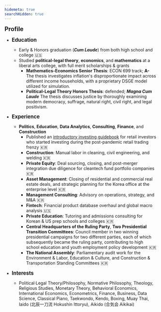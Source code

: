 ```yaml
---
hidemeta: true
searchHidden: true
---
```

<span style="font-size: 1.4em;">**Profile**</span>

- <span style="font-size: 1.2em;">**Education**</span>
    - Early & Honors graduation (***Cum Laude***) from both high school and college 🇺🇸
    - Studied **political-legal theory**, **economics**, and **mathematics** at a liberal arts college, with full merit scholarships & grants
        - **Mathematics-Economics Senior Thesis**: ECON 699 track; **A-**
        The thesis investigates inflation's disproportionate impact across different income households, with a proprietary DSGE model utilized for simulation.
        - **Political-Legal Theory Honors Thesis**: defended; ***Magna Cum Laude***
        The thesis discusses justice by thoroughly examining modern democracy, suffrage, natural right, civil right, and legal positivism.

- <span style="font-size: 1.2em;">**Experience**</span>
    - **Politics**, **Education**, **Data Analytics**, **Consulting**, **Finance**, and **Construction**
        - Published an [introductory investing guidebook][ref1] for retail investors who started investing during the post-pandemic retail trading frenzy 🇰🇷
        - **Construction**: Manual labor in cleaning, civil engineering, and welding 🇰🇷
        - **Private Equity**: Deal sourcing, closing, and post-merger integration due diligence for cleantech fund portfolio companies 🇰🇷
        - **Asset Management**: Closing of residential and commercial real estate deals, and strategic planning for the Korea office at the enterprise level 🇰🇷
        - **Management Consulting**: Advisory on operations, strategy, and M&A 🇰🇷
        - **Fintech**: Financial product database overhaul and global macro analysis 🇺🇸
        - **Private Education**: Tutoring and admissions consulting for Korean & US prep schools and colleges 🇰🇷
        - **Central Headquarters of the Ruling Party**, **Two Presidential Transition Committees**: Council member in two winning presidential campaigns for two different parties, each of which subsequently became the ruling party, contributing to high school education and youth employment policy development 🇰🇷
        - **The National Assembly**: Parliamentary audit work for the Environment & Labor, Education & Culture, and Construction & Transportation Standing Committees 🇰🇷

- <span style="font-size: 1.2em;">**Interests**</span>
    - Political·Legal Theory/Philosophy, Normative Philosophy, Theology, Religious Studies, Monetary Theory, Behavioral Economics, International Economics, Econometrics, Finance, Business, Data Science, Classical Piano, Taekwondo, Kendo, Boxing, Muay Thai, Iaido (北辰一刀流 Hokushin Ittoryu), Aikido (合気会 Aikikai)

[ref1]: https://www.aladin.co.kr/shop/wproduct.aspx?ItemId=285116786
